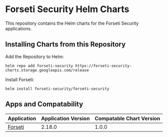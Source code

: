 # Forseti Security Helm Charts

This repository contains the Helm charts for the Forseti Security applications.

## Installing Charts from this Repository

Add the Repository to Helm:

    helm repo add forseti-security https://forseti-security-charts.storage.googleapis.com/release

Install Forseti:

    helm install forseti-security/forseti-security

## Apps and Compatability

| Application                          | Application Version | Compatable Chart Version |
| -----------------                    | ------------------  | ---------------          |
| [Forseti](./charts/forseti-security) | 2.18.0              | 1.0.0 |

